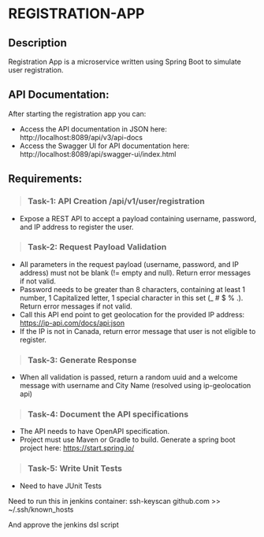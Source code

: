 # REGISTRATION-APP

## Description
Registration App is a microservice written using Spring Boot to simulate user registration.

## API Documentation:
After starting the registration app you can:
- Access the API documentation in JSON here: http://localhost:8089/api/v3/api-docs
- Access the Swagger UI for API documentation here: http://localhost:8089/api/swagger-ui/index.html


## Requirements:

> ### Task-1: API Creation /api/v1/user/registration
- Expose a REST API to accept a payload containing username, password, and IP address to register the user.

> ### Task-2: Request Payload Validation
- All parameters in the request payload (username, password, and IP address) must not be blank (!= empty and null). Return error messages if not valid.
- Password needs to be greater than 8 characters, containing at least 1 number, 1 Capitalized letter, 1 special character in this set (_ # $ % .). Return error messages if not valid.
- Call this API end point to get geolocation for the provided IP address: https://ip-api.com/docs/api:json
- If the IP is not in Canada, return error message that user is not eligible to register.


> ### Task-3: Generate Response

- When all validation is passed, return a random uuid and a welcome message with username and City Name (resolved using ip-geolocation api)

> ### Task-4: Document the API specifications
- The API needs to have OpenAPI specification.
- Project must use Maven or Gradle to build. Generate a spring boot project here: https://start.spring.io/

> ### Task-5: Write Unit Tests
- Need to have JUnit Tests



Need to run this in jenkins container:
ssh-keyscan github.com >> ~/.ssh/known_hosts

And approve the jenkins dsl script
